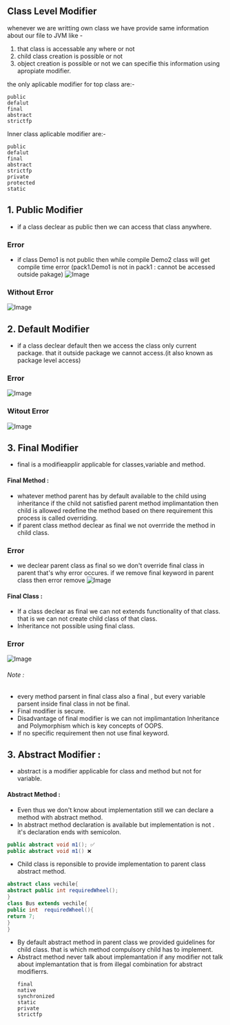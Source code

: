 ## Class Level Modifier 
whenever we are writting own class we have provide same information about our file to JVM like - 
1. that class is accessable any where or not
2. child class creation is possible or not
3. object creation is possible or not
we can specifie this information using apropiate modifier.

the only aplicable modifier for top class are:-
```
public
defalut
final
abstract
strictfp
```
Inner class aplicable modifier are:-
```
public
defalut
final
abstract
strictfp
private
protected
static
```
## 1. Public Modifier
- if a class declear as public then we can access that class anywhere.

### Error
- if class Demo1 is not public then while compile Demo2 class will get compile time error (pack1.Demo1 is not in pack1 : cannot be accessed outside pakage) 
![Image](https://github.com/user-attachments/assets/53fbf0e0-3727-40b9-8889-e64c857a64a8)
### Without Error
![Image](https://github.com/user-attachments/assets/732e3a2c-85d5-4334-a411-166ec59646da)


## 2. Default Modifier
- if a class declear default then we access the class only current package. that it outside package we cannot access.(it also known as package level access) 
### Error
![Image](https://github.com/user-attachments/assets/53fbf0e0-3727-40b9-8889-e64c857a64a8)

### Witout Error
![Image](https://github.com/user-attachments/assets/f542c782-459c-4896-ad81-6d570af1e6e4)

## 3. Final Modifier 
- final is a modifieapplir applicable for classes,variable and method.
#### Final Method : 
- whatever method parent has by default available to the child using inheritance if the child not satisfied parent method implimantation then child is allowed 
  redefine the method based on there requirement this process is called overriding.
- if parent class method declear as final we not overrride the method in child class.
### Error
- we declear parent class as final so we don't override final class in parent that's why error occures. if we remove final keyword in parent class then error remove
![Image](https://github.com/user-attachments/assets/8000eaa4-748d-49c7-b453-afb50e4478ed)

#### Final Class : 
- If a class declear as final we can not extends functionality of that class. that is we can not create child class of that class.
- Inheritance not possible using final class.

### Error
![Image](https://github.com/user-attachments/assets/d1534b31-8980-4d68-98d6-7fe40c0ce8c2)
###### Note : 
- every method parsent in final class also a final , but every variable parsent inside final class in not be final.
- Final modifier is secure.
- Disadvantage of final modifier is we can not implimantation Inheritance and Polymorphism which is key concepts of OOPS.
- If no specific requirement then not use final keyword. 

## 3. Abstract Modifier : 
- abstract is a modifier applicable for class and method but not for variable.

#### Abstract Method : 
- Even thus we don't know about implementation still we can declare a method with abstract method.
- In abstract method declaration is available but implementation is not . it's declaration ends with semicolon.

``` java
public abstract void m1(); ✅
public abstract void m1() ❌
```
- Child class is reponsible to provide implementation to parent class abstract method.
``` java
abstract class vechile{
abstract public int requiredWheel();
}
class Bus extends vechile{
public int  requiredWheel(){
return 7;
}
}
```
- By default abstract method in parent class we provided guidelines for child class. that is which method compulsory child has to implement.
- Abstract method never talk about implemantation if any modifier not talk about implemantation that is from illegal combination for abstract modifierrs.
  ```
  final
  native
  synchronized
  static
  private
  strictfp
  ```
